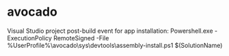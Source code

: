 # avocado

Visual Studio project post-build event for app installation:
    Powershell.exe -ExecutionPolicy RemoteSigned -File %UserProfile%\avocado\sys\devtools\assembly-install.ps1 $(SolutionName)
